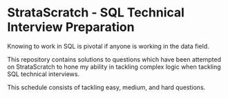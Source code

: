 # StrataScratch - SQL Technical Interview Preparation

Knowing to work in SQL is pivotal if anyone is working in the data field.

This repository contains solutions to questions which have been attempted on StrataScratch to hone my ability in tackling complex logic when tackling SQL technical interviews.

This schedule consists of tackling easy, medium, and hard questions.
